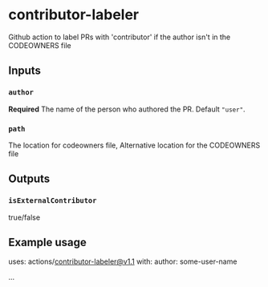 # contributor-labeler
Github action to label PRs with 'contributor' if the author isn't in the CODEOWNERS file

## Inputs
### `author`

**Required** The name of the person who authored the PR. Default `"user"`.

### `path`

The location for codeowners file, Alternative location for the CODEOWNERS file
    
## Outputs

### `isExternalContributor`

true/false

## Example usage

uses: actions/contributor-labeler@v1.1
with:
  author: some-user-name

...
